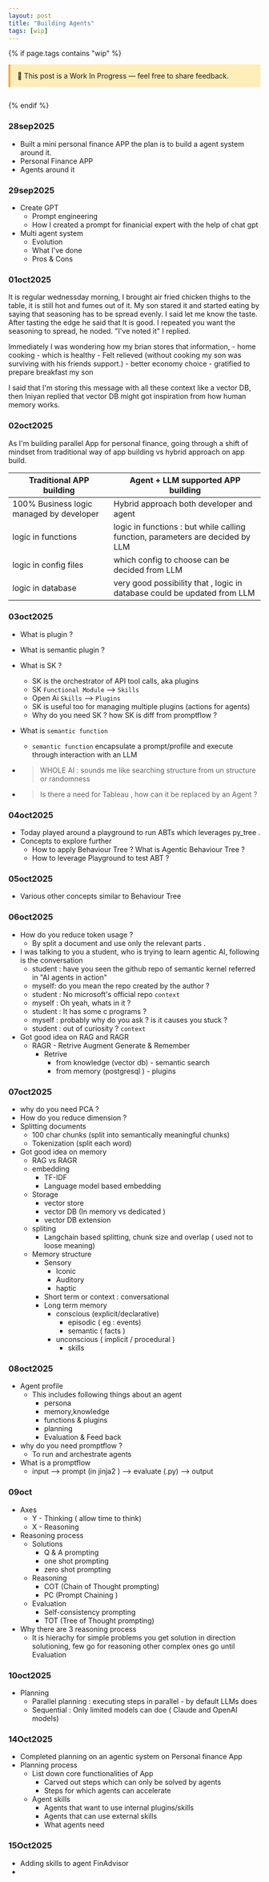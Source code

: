 ```yaml
---
layout: post
title: "Building Agents"
tags: [wip]
---
```


{% if page.tags contains "wip" %}

<div style="background:#ffeeba; border-left:4px solid #f0ad4e; padding:1em; margin-bottom:2em;">
  🚧 This post is a Work In Progress — feel free to share feedback.
</div>
{% endif %}

### 28sep2025
 - Built a mini personal finance APP the plan is to build a agent system around it.
 - Personal Finance APP
 - Agents around it

### 29sep2025
  - Create GPT 
    - Prompt engineering
    - How I created a  prompt for finanicial expert with the help of chat gpt
  - Multi agent system
    - Evolution
    - What I've done
    - Pros & Cons

### 01oct2025
  It is regular wednessday morning, I brought air fried chicken thighs to the table, it is still hot and fumes out of it. My son stared it and started eating by saying that seasoning has to be spread evenly. I said let me know the taste. After tasting the edge he said that It is good. I repeated you want the seasoning to spread, he noded. "I've noted it" I replied.

  Immediately I was wondering how my brian stores that information,
    - home cooking
      - which is healthy
      - Felt relieved (without cooking my son was surviving with his friends support.)
      - better economy choice
    - gratified to prepare breakfast my son

  I said that I'm storing this message with all these context like a vector DB, then Iniyan replied that vector DB might got inspiration from how human memory works.


### 02oct2025

  As I'm building parallel App for personal finance, going through a shift of mindset from traditional way of app building vs hybrid approach on app build.



| Traditional APP building                 | Agent + LLM supported APP building                                             |
| ---------------------------------------- | ------------------------------------------------------------------------------ |
| 100% Business logic managed by developer | Hybrid approach both developer and agent                                       |
| logic in functions                       | logic in functions : but while calling function, parameters are decided by LLM |
| logic in config files                    | which config to choose can be decided from LLM                                 |
| logic in database                        | very good possibility that , logic in database could be updated from LLM       |



### 03oct2025
  - What is plugin ?
  - What is semantic plugin ?
  - What is SK ?
    - SK is the orchestrator of API tool calls, aka plugins
    - SK      `Functional Module` --> `Skills`
    - Open Ai `Skills` --> `Plugins`
    - SK is useful too for managing multiple plugins (actions for agents)
    - Why do you need SK ? how SK is diff from promptflow ?
  - What is `semantic function`
    - `semantic function` encapsulate a prompt/profile and execute through interaction with an LLM

  - > WHOLE AI : sounds me like searching structure from un structure or randomness
  - > Is there a need for Tableau , how can it be replaced by an Agent ?

### 04oct2025
- Today played around a playground to run ABTs which leverages py_tree .
- Concepts to explore further
  - How to apply Behaviour Tree ? What is Agentic Behaviour Tree ?
  - How to leverage  Playground to test ABT ?

### 05oct2025
- Various other concepts similar to Behaviour Tree

### 06oct2025
- How do you reduce token usage ?
  - By split a document and use only the relevant parts .
- I was talking to you a student, who is trying to learn agentic AI, following is the conversation
  - student : have you seen the github repo of semantic kernel referred in "AI agents in action"
  - myself:   do you mean the repo created by the author ?
  - student : No microsoft's official repo `context`
  - myself  : Oh yeah, whats in it ?
  - student : It has some c programs ?
  - myself  : probably why do you ask ? is it causes you stuck ?
  - student : out of curiosity ? `context`
- Got good idea on RAG and RAGR
  - RAGR - Retrive Augment Generate & Remember
    - Retrive
      - from knowledge (vector db)  - semantic search
      - from memory (postgresql )   - plugins

### 07oct2025
- why do you need PCA ?
- How do you reduce dimension ?
- Splitting documents
  - 100 char chunks (split into semantically meaningful chunks)
  - Tokenization (split each word)
- Got good idea on memory
  - RAG vs RAGR
  - embedding 
    - TF-IDF
    - Language model based embedding
  - Storage
    - vector store 
    - vector DB (In memory vs dedicated )
    - vector DB extension
  - spliting
    - Langchain based splitting, chunk size and overlap ( used not to loose meaning)
  - Memory structure
    - Sensory
      - Iconic
      - Auditory
      - haptic
    - Short term or context : conversational
    - Long term memory
      - conscious (explicit/declarative)
        - episodic ( eg : events)
        - semantic ( facts )
      - unconscious ( implicit / procedural )
        - skills
### 08oct2025
- Agent profile
  - This includes following things about an agent
    - persona
    - memory,knowledge
    - functions & plugins
    - planning
    - Evaluation & Feed back
- why do you need promptflow ?
    - To run and archestrate agents
- What is a promptflow
  - input --> prompt (in jinja2 ) --> evaluate (.py) --> output
### 09oct
- Axes 
  - Y - Thinking ( allow time to think)
  - X - Reasoning 
- Reasoning process 
  - Solutions
    - Q & A prompting
    - one shot prompting
    - zero shot prompting
  - Reasoning
    - COT (Chain of Thought prompting)
    - PC (Prompt Chaining )
  - Evaluation
    - Self-consistency prompting 
    - TOT (Tree of Thought prompting)
- Why there are 3 reasoning process
  - It is hierachy for simple problems you get solution in direction solutioning, few go for reasoning other complex ones go until Evaluation
### 10oct2025
- Planning
  - Parallel planning : executing steps in parallel - by default LLMs does
  - Sequential : Only limited models can doe ( Claude and OpenAI models)

### 14Oct2025
- Completed planning on an agentic system on Personal finance App
- Planning process
  - List down core functionalities of App
    - Carved out steps which can only be solved by agents
    - Steps for which agents can accelerate
  - Agent skills
    - Agents that want to use internal plugins/skills
    - Agents that can use external skills 
    - What agents need
### 15Oct2025
- Adding skills to agent FinAdvisor
- 